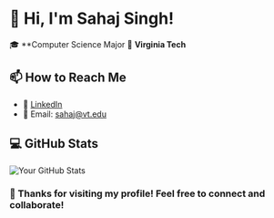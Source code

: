 # 👋 Hi, I'm Sahaj Singh!

🎓 **Computer Science Major 
📍 **Virginia Tech**  


## 📫 How to Reach Me
- 💼 [LinkedIn](https://www.linkedin.com/in/sahaj-singh-0a2871244/)  
- 📧 Email: sahaj@vt.edu


## 💻 GitHub Stats
![Your GitHub Stats](https://github-readme-stats.vercel.app/api?username=yourgithubusername&show_icons=true&theme=radical)

### 🌟 Thanks for visiting my profile! Feel free to connect and collaborate!
